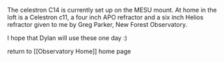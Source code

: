 The celestron C14 is currently set up on the MESU mount. At home in the loft is a Celestron c11, a four inch APO refractor and a six inch Helios refractor given to me by Greg Parker, New Forest Observatory.

I hope that Dylan will use these one day :)





return to [[Observatory Home]] home page